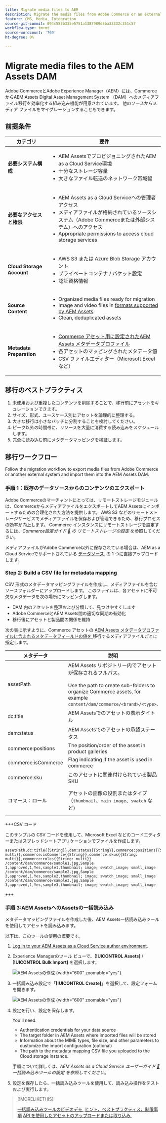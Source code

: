 ```yaml
---
title: Migrate media files to AEM
description: Migrate the media files from Adobe Commerce or an external source into the AEM Assets DAM.
feature: CMS, Media, Integration
source-git-commit: 094c585b335e5751a1387989d5ba33332c351c57
workflow-type: tm+mt
source-wordcount: '769'
ht-degree: 0%

---
```


# Migrate media files to the AEM Assets DAM

Adobe CommerceとAdobe Experience Manager（AEM）には、CommerceからAEM Assets Digital Asset Management System （DAM）へのメディアファイル移行を効率化する組み込み機能が用意されています。 他のソースからメディア ファイルをマイグレーションすることもできます。

## 前提条件

| カテゴリ | 要件 |
|----------|-------------|
| **必要システム構成** | <ul><li>AEM AssetsでプロビジョニングされたAEM as a Cloud Service環境</li><li>十分なストレージ容量</li><li>大きなファイル転送のネットワーク帯域幅</li></ul> |
| **必要なアクセスと権限** | <ul><li>AEM Assets as a Cloud Serviceへの管理者アクセス</li><li>メディアファイルが格納されているソースシステム（Adobe Commerceまたは外部システム）へのアクセス</li><li>Appropriate permissions to access cloud storage services</li></ul> |
| **Cloud Storage Account** | <ul><li>AWS S3 または Azure Blob Storage アカウント</li><li>プライベートコンテナ / バケット設定</li><li>認証資格情報</li></ul> |
| **Source Content** | <ul><li>Organized media files ready for migration</li><li>Image and video files in <a href="https://experienceleague.adobe.com/ja/docs/experience-manager-cloud-service/content/assets/file-format-support#image-formats">formats supported by AEM Assets</a>.</li><li>Clean, deduplicated assets</li></li> |
| **Metadata Preparation** | <ul><li><a href="https://experienceleague.adobe.com/ja/docs/commerce-admin/content-design/aem-asset-management/getting-started/aem-assets-configure-aem">Commerce アセット用に設定されたAEM Assets メタデータプロファイル </a></li><li>各アセットのマッピングされたメタデータ値</li><li>CSV ファイルエディター（Microsoft Excel など）</li></ul> |

## 移行のベストプラクティス

1. 未使用および重複したコンテンツを削除することで、移行前にアセットをキュレーションできます。
1. サイズ、形式、ユースケース別にアセットを論理的に整理する。
1. 大きな移行は小さなバッチに分割することを検討してください。
1. ピーク以外の時間帯に、リソースを大量に消費する読み込みをスケジュールします。
1. 完全に読み込む前にメタデータマッピングを検証します。

## 移行ワークフロー

Follow the migration workflow to export media files from Adobe Commerce or another external system and import them into the AEM Assets DAM.

### 手順 1：既存のデータソースからのコンテンツのエクスポート

Adobe Commerceのマーチャントにとっては、リモートストレージモジュールは、CommerceからメディアファイルをエクスポートしてAEM Assetsにインポートするための合理化された方法を提供します。 AWS S3 などのリモートストレージサービスでメディアファイルを保存および管理できるため、移行プロセスの効率が向上します。 Commerce インスタンスにリモートストレージを設定するには、*Commerce設定ガイド [&#128279;](https://experienceleague.adobe.com/ja/docs/commerce-operations/configuration-guide/storage/remote-storage/remote-storage-aws-s3) の  リモートストレージの設定* を参照してください。

メディアファイルがAdobe Commerce以外に保存されている場合は、AEM as a Cloud Serviceでサポートされている [&#x200B; データソース &#x200B;](https://experienceleague.adobe.com/ja/docs/experience-manager-cloud-service/content/assets/assets-view/bulk-import-assets-view#prerequisites) の 1 つに直接アップロードします。

### Step 2: Build a CSV file for metadata mapping

CSV 形式のメタデータマッピングファイルを作成し、メディアファイルを含むソースフォルダーにアップロードします。 このファイルは、各アセットに不可欠なメタデータを次の場所にマッピングします。

- DAM 内のアセットを整理および分類して、見つけやすくします
- Adobe CommerceとAEM Assets間の適切な同期の有効化
- 移行後にアセットと製品間の関係を維持

次の表に示すように、Commerce アセットの [AEM Assets メタデータプロファイルに含まれるメタデータフィールドの値を &#x200B;](aem-assets-configure-aem.md) 移行するメディアファイルごとに指定します。

| メタデータ | 説明 | 値 |
|-------|-------------|--------|
| assetPath | AEM Assets リポジトリー内でアセットが保存されるフルパス。<br><br>Use the path to create sub-folders to organize Commerce assets, for example `content/dam/commerce/<brand>/<type>`. | `/content/dam/commerce/<sub-folder>/..<filename>` |
| dc:title | AEM Assetsでのアセットの表示タイトル | 文字列値（例：`Sample 1`） |
| dam:status | AEM Assetsでのアセットの承認ステータス | `approved` |
| commerce:positions | The position/order of the asset in product galleries | Numeric value (e.g., &quot;1&quot;) |
| commerce:isCommerce | Flag indicating if the asset is used in commerce | `Yes` |
| commerce:sku | このアセットに関連付けられている製品 SKU | 文字列値（例：`sample1`） |
| コマース：ロール | アセットの画像の役割またはタイプ（`thumbnail`、`main image`、`swatch` など） | セミコロンで区切られた複数の値（例：&quot;thumbnail; image; swatch_image; small_image&quot;） |

+++CSV コード

このサンプルの CSV コードを使用して、Microsoft Excel などのコードエディターまたはスプレッドシートアプリケーションでファイルを作成します。

```csv
assetPath,dc:title{{String}},dam:status{{String}},commerce:positions{{String: multi}},commerce:isCommerce{{String}},commerce:skus{{String: multi}},commerce:roles{{String: multi}}
/content/dam/commerce/sample1.jpg,Sample 1,approved,1,Yes,sample1,thumbnail; image; swatch_image; small_image
/content/dam/commerce/sample2.jpg,Sample 2,approved,1,Yes,sample2,thumbnail; image; swatch_image; small_image
/content/dam/commerce/sample3.jpg,Sample 3,approved,1,Yes,sample3,thumbnail; image; swatch_image; small_image
```

+++

### 手順 3:AEM AssetsへのAssetsの一括読み込み

メタデータマッピングファイルを作成した後、AEM Assets一括読み込みツールを使用してアセットを読み込みます。

以下は、このツールの使用の概要です。

1. [Log in to your AEM Assets as a Cloud Service author environment](https://experienceleague.adobe.com/ja/docs/experience-manager-cloud-service/content/onboarding/journey/aem-users#login-aem).

1. Experience Managerのツール ビューで、**[!UICONTROL Assets]** / **[!UICONTROL Bulk Import]** を選択します。

   ![AEM Assetsの作成 &#x200B;](./assets/aem-assets-bulk-import-selection.png){width="600" zoomable="yes"}

1. 一括読み込み設定で「**[!UICONTROL Create]**」を選択して、設定フォームを開きます。

   ![AEM Assetsの作成 &#x200B;](./assets/aem-assets-bulk-import-configuration.png){width="600" zoomable="yes"}

1. 設定を行い、設定を保存します。

   You&#39;ll need:

   - Authentication credentials for your data source
   - The target folder in AEM Assets where imported files will be stored
   - Information about the MIME types, file size, and other parameters to customize the import configuration (optional)
   - The path to the metadata mapping CSV file you uploaded to the Cloud storage instance.

   手順について詳しくは、*AEM Assets as a Cloud Service ユーザーガイド [&#128279;](https://experienceleague.adobe.com/ja/docs/experience-manager-cloud-service/content/assets/manage/add-assets#configure-bulk-ingestor-tool) 一括読み込みツールの設定  を参照してください*。

1. 設定を保存したら、一括読み込みツールを使用して、読み込み操作をテストおよび実行します。

>[!MORELIKETHIS]
>
>[&#x200B; 一括読み込みツールのビデオデモ &#x200B;](https://experienceleague.adobe.com/ja/docs/experience-manager-cloud-service/content/assets/manage/add-assets#asset-bulk-ingestor)
>[ヒント、ベストプラクティス、制限事項 &#x200B;](https://experienceleague.adobe.com/ja/docs/experience-manager-cloud-service/content/assets/manage/add-assets#tips-limitations)
>[API を使用したアセットのアップロードまたは取り込み &#x200B;](https://experienceleague.adobe.com/ja/docs/experience-manager-cloud-service/content/assets/admin/developer-reference-material-apis#asset-upload)

